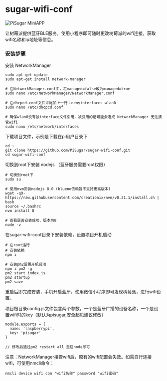 # sugar-wifi-conf

![PiSugar MiniAPP](https://raw.githubusercontent.com/PiSugar/sugar-wifi-conf/master/image/qrcode.jpg)

让树莓派提供蓝牙BLE服务，使用小程序即可随时更改树莓派的wifi连接，获取wifi名称和ip地址等信息。


### 安装步骤

安装 NetworkManager

```
sudo apt-get update
sudo apt-get install network-manager

# 在NetworkManager.conf中，将managed=false改为managed=true
sudo nano /etc/NetworkManager/NetworkManager.conf

# 在dhcpcd.conf文件末尾加上一行：denyinterfaces wlan0
sudo nano /etc/dhcpcd.conf

# 确保wlan0没有被interface文件引用，被引用的话可能会造成 NetworkManager 无法接管wifi
sudo nano /etc/network/interfaces

```

下载项目文件，示例是下载在pi用户目录下

```
cd ~
git clone https://github.com/PiSugar/sugar-wifi-conf.git
cd sugar-wifi-conf

```


切换到root下安装 nodejs （蓝牙服务需要root权限）


```
# 切换到root下
sudo su

# 使用nvm安装nodejs 8.0 (blueno依赖暂不支持更高版本)
wget -qO- https://raw.githubusercontent.com/creationix/nvm/v0.31.1/install.sh | bash
source ~/.bashrc
nvm install 8

# 查看是否安装成功，版本为8
node -v

```

在sugar-wifi-conf目录下安装依赖，设置项目开机启动

```
# 在root运行
# 安装依赖
npm i

# 安装pm2设置开机启动
npm i pm2 -g
pm2 start index.js
pm2 startup
pm2 save
```

重启后即完成安装，手机开启蓝牙，使用微信小程序即可发现树莓派，进行wifi设置。

项目根目录config.js文件包含两个参数，一个是蓝牙广播的设备名称，一个是设置wifi时的key（默认为pisugar,安全起见建议修改）


```
module.exports = {
  name: 'raspberrypi',
  key: 'pisugar'
}

// 修改后通过pm2 restart all 重启node即可
```


注意：NetworkManager接管wifi后，原有的wifi配置会失效。如需自行连接wifi，可使用nmcli命令：

```
nmcli device wifi con "wifi名称" password "wifi密码" 

``` 



